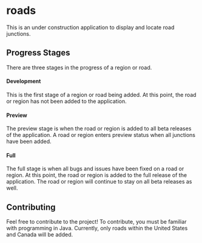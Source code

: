 # roads
This is an under construction application to display and locate road junctions.

## Progress Stages
There are three stages in the progress of a region or road.

#### Development
This is the first stage of a region or road being added. At this point, the road or region has not been added to the application.

#### Preview
The preview stage is when the road or region is added to all beta releases of the application. A road or region enters preview status when all junctions have been added.

#### Full
The full stage is when all bugs and issues have been fixed on a road or region. At this point, the road or region is added to the full release of the application. The road or region will continue to stay on all beta releases as well.

## Contributing
Feel free to contribute to the project! To contribute, you must be familiar with programming in Java. Currently, only roads within the United States and Canada will be added.
